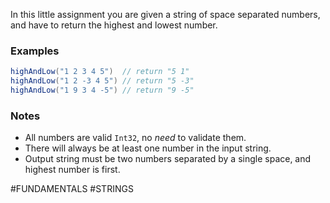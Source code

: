 In this little assignment you are given a string of space separated numbers, and have to return the highest and lowest number.

### Examples

```java
highAndLow("1 2 3 4 5")  // return "5 1"
highAndLow("1 2 -3 4 5") // return "5 -3"
highAndLow("1 9 3 4 -5") // return "9 -5"
```

### Notes

-   All numbers are valid `Int32`, no _need_ to validate them.
-   There will always be at least one number in the input string.
-   Output string must be two numbers separated by a single space, and highest number is first.

#FUNDAMENTALS #STRINGS